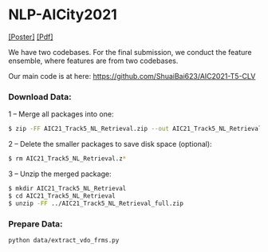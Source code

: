 # NLP-AICity2021

[[Poster]](https://github.com/layumi/NLP-AICity2021/blob/main/doc/08-poster.pdf)
[[Pdf]](https://github.com/layumi/NLP-AICity2021/blob/main/doc/08.pdf)

We have two codebases. For the final submission, we conduct the feature ensemble, where features are from two codebases.

Our main code is at here: https://github.com/ShuaiBai623/AIC2021-T5-CLV 

### Download Data: 
1 – Merge all packages into one:
```bash
$ zip -FF AIC21_Track5_NL_Retrieval.zip --out AIC21_Track5_NL_Retrieval_full.zip
```
2 – Delete the smaller packages to save disk space (optional):
```bash
$ rm AIC21_Track5_NL_Retrieval.z*
```
3 – Unzip the merged package:
```bash
$ mkdir AIC21_Track5_NL_Retrieval
$ cd AIC21_Track5_NL_Retrieval
$ unzip -FF ../AIC21_Track5_NL_Retrieval_full.zip
```

### Prepare Data: 
```
python data/extract_vdo_frms.py
```

